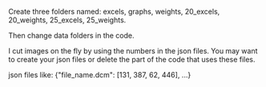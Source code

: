 Create three folders named: excels, graphs, weights, 20_excels, 20_weights, 25_excels, 25_weights. 

Then change data folders in the code. 

I cut images on the fly by using the numbers in the json files. You may want to create your json files or delete the part of the code that uses these files.

json files like: {"file_name.dcm": [131, 387, 62, 446], ...}
